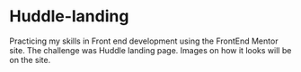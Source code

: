 # Huddle-landing
Practicing my skills in Front end development using the FrontEnd Mentor site. The challenge was Huddle landing page. Images on how it looks will be on the site.
